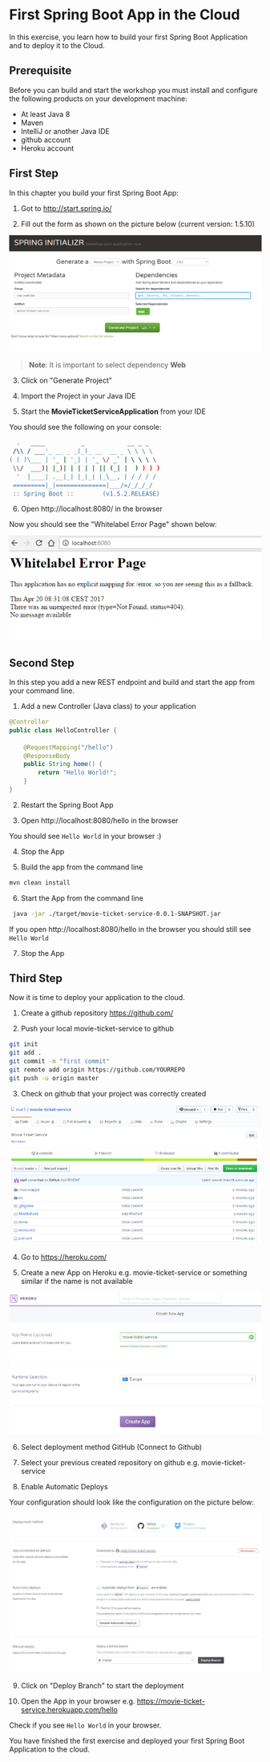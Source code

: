# First Spring Boot App in the Cloud

In this exercise, you learn how to build your first Spring Boot Application and to deploy it to the Cloud.

## Prerequisite

Before you can build and start the workshop you must install and configure the following products on your
development machine:

- At least Java 8
- Maven
- IntelliJ or another Java IDE
- github account
- Heroku account

## First Step

In this chapter you build your first Spring Boot App:

1. Got to http://start.spring.io/

2. Fill out the form as shown on the picture below (current version: 1.5.10)

![spring](images/1-spring-init.png)

> __Note__: It is important to select dependency **Web**

3. Click on "Generate Project"

4. Import the Project in your Java IDE

5. Start the **MovieTicketServiceApplication** from your IDE

You should see the following on your console:

```bash
  .   ____          _            __ _ _
 /\\ / ___'_ __ _ _(_)_ __  __ _ \ \ \ \
( ( )\___ | '_ | '_| | '_ \/ _` | \ \ \ \
 \\/  ___)| |_)| | | | | || (_| |  ) ) ) )
  '  |____| .__|_| |_|_| |_\__, | / / / /
 =========|_|==============|___/=/_/_/_/
 :: Spring Boot ::        (v1.5.2.RELEASE)

```

6. Open http://localhost:8080/ in the browser

Now you should see the "Whitelabel Error Page" shown below:

![spring](images/1-whitelabel.png)

## Second Step

In this step you add a new REST endpoint and build and start the app from your command line.

1. Add a new Controller (Java class) to your application

```java
@Controller
public class HelloController {

    @RequestMapping("/hello")
    @ResponseBody
    public String home() {
        return "Hello World!";
    }
}
```

2. Restart the Spring Boot App

3. Open http://localhost:8080/hello in the browser

You should see `Hello World` in your browser :)

4. Stop the App

5. Build the app from the command line

```bash
mvn clean install
```

6. Start the App from the command line

```bash
 java -jar ./target/movie-ticket-service-0.0.1-SNAPSHOT.jar
```

If you open http://localhost:8080/hello in the browser you should still see `Hello World`

7. Stop the App

## Third Step

Now it is time to deploy your application to the cloud.

1. Create a github repository https://github.com/

2. Push your local movie-ticket-service to github

```bash
git init
git add .
git commit -m "first commit"
git remote add origin https://github.com/YOURREPO
git push -u origin master
```

3. Check on github that your project was correctly created

![spring](images/1-github.png)

4. Go to https://heroku.com/

5. Create a new App on Heroku e.g. movie-ticket-service or something similar if the name is not available

![spring](images/1-heroku.png)

6. Select deployment method GitHub (Connect to Github)

7. Select your previous created repository on github e.g. movie-ticket-service

8. Enable Automatic Deploys

Your configuration should look like the configuration on the picture below:

![spring](images/1-heroku-config.png)

9. Click on "Deploy Branch" to start the deployment

10. Open the App in your browser e.g. https://movie-ticket-service.herokuapp.com/hello

Check if you see `Hello World` in your browser.

You have finished the first exercise and deployed your first Spring Boot Application to the cloud.
